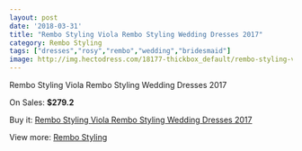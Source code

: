 ```yaml
---
layout: post
date: '2018-03-31'
title: "Rembo Styling Viola Rembo Styling Wedding Dresses 2017"
category: Rembo Styling
tags: ["dresses","rosy","rembo","wedding","bridesmaid"]
image: http://img.hectodress.com/18177-thickbox_default/rembo-styling-viola-rembo-styling-wedding-dresses-2013.jpg
---
```

Rembo Styling Viola Rembo Styling Wedding Dresses 2017

On Sales: **$279.2**
<a href="https://www.hectodress.com/rembo-styling/8591-rembo-styling-viola-rembo-styling-wedding-dresses-2013.html"><amp-img layout="responsive" width="600" height="600" src="//img.hectodress.com/18177-thickbox_default/rembo-styling-viola-rembo-styling-wedding-dresses-2013.jpg" alt="Rembo Styling Viola Rembo Styling Wedding Dresses 2017 0" /></a>

Buy it: [Rembo Styling Viola Rembo Styling Wedding Dresses 2017](https://www.hectodress.com/rembo-styling/8591-rembo-styling-viola-rembo-styling-wedding-dresses-2013.html "Rembo Styling Viola Rembo Styling Wedding Dresses 2017")

View more: [Rembo Styling](https://www.hectodress.com/144-rembo-styling "Rembo Styling")